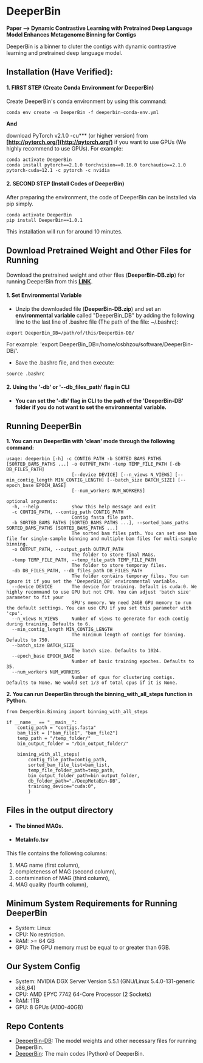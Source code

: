 # DeeperBin
**Paper --> Dynamic Contrastive Learning with Pretrained Deep Language Model Enhances Metagenome Binning for Contigs**

DeeperBin is a binner to cluter the contigs with dynamic contrastive learning and pretrained deep language model.

## Installation (Have Verified):
#### 1. FIRST STEP (Create Conda Environment for DeeperBin)
Create DeeperBin's conda environment by using this command:
```
conda env create -n DeeperBin -f deeperbin-conda-env.yml
```

**And**

download PyTorch v2.1.0 -cu*** (or higher version) from **[http://pytorch.org/](http://pytorch.org/)** if you want to use GPUs (We highly recommend to use GPUs). For example:
```
conda activate DeeperBin
conda install pytorch==2.1.0 torchvision==0.16.0 torchaudio==2.1.0 pytorch-cuda=12.1 -c pytorch -c nvidia
```

#### 2. SECOND STEP (Install Codes of DeeperBin)
After preparing the environment, the code of DeeperBin can be installed via pip simply. 
```
conda activate DeeperBin
pip install DeeperBin==1.0.1
```
This installation will run for around 10 minutes.

## Download Pretrained Weight and Other Files for Running
Download the pretrained weight and other files (**DeeperBin-DB.zip**) for running DeeperBin from this **[LINK](https://drive.google.com/file/d/1MLpt68I7MVZPKvwkjCOgDi0yPLfWRz7E/view?usp=sharing)**.


#### 1. Set Environmental Variable
- Unzip the downloaded file (**DeeperBin-DB.zip**) and set an **environmental variable** called "DeeperBin_DB" by adding the following line to the last line of .bashrc file (The path of the file: ~/.bashrc):
```
export DeeperBin_DB=/path/of/this/DeeperBin-DB/
```
For example: 'export DeeperBin_DB=/home/csbhzou/software/DeeperBin-DB/'.

- Save the .bashrc file, and then execute:
```
source .bashrc
```

#### 2. Using the '-db' or '--db_files_path' flag in CLI

- **You can set the '-db' flag in CLI to the path of the 'DeeperBin-DB' folder if you do not want to set the environmental variable.**


## Running DeeperBin


**1.  You can run DeeperBin with 'clean' mode through the following command:**

```
usage: deeperbin [-h] -c CONTIG_PATH -b SORTED_BAMS_PATHS [SORTED_BAMS_PATHS ...] -o OUTPUT_PATH -temp TEMP_FILE_PATH [-db DB_FILES_PATH]
                        [--device DEVICE] [--n_views N_VIEWS] [--min_contig_length MIN_CONTIG_LENGTH] [--batch_size BATCH_SIZE] [--epoch_base EPOCH_BASE]
                        [--num_workers NUM_WORKERS]

optional arguments:
  -h, --help            show this help message and exit
  -c CONTIG_PATH, --contig_path CONTIG_PATH
                        Contig fasta file path.
  -b SORTED_BAMS_PATHS [SORTED_BAMS_PATHS ...], --sorted_bams_paths SORTED_BAMS_PATHS [SORTED_BAMS_PATHS ...]
                        The sorted bam files path. You can set one bam file for single-sample binning and multiple bam files for multi-sample binning.
  -o OUTPUT_PATH, --output_path OUTPUT_PATH
                        The folder to store final MAGs.
  -temp TEMP_FILE_PATH, --temp_file_path TEMP_FILE_PATH
                        The folder to store temporay files.
  -db DB_FILES_PATH, --db_files_path DB_FILES_PATH
                        The folder contains temporay files. You can ignore it if you set the 'DeeperBin_DB' environmental variable.
  --device DEVICE       The device for training. Default is cuda:0. We highly recommand to use GPU but not CPU. You can adjust 'batch size' parameter to fit your
                        GPU's memory. We need 24GB GPU memory to run the default settings. You can use CPU if you set this parameter with 'cpu'.
  --n_views N_VIEWS     Number of views to generate for each contig during training. Defaults to 6.
  --min_contig_length MIN_CONTIG_LENGTH
                        The minimum length of contigs for binning. Defaults to 750.
  --batch_size BATCH_SIZE
                        The batch size. Defaults to 1024.
  --epoch_base EPOCH_BASE
                        Number of basic training epoches. Defaults to 35.
  --num_workers NUM_WORKERS
                        Number of cpus for clustering contigs. Defaults to None. We would set 1/3 of total cpus if it is None.
```


**2.  You can run DeeperBin through the **binning_with_all_steps** function in Python.**

```
from DeeperBin.Binning import binning_with_all_steps

if __name__ == "__main__":
    contig_path = "contigs.fasta"
    bam_list = ["bam_file1", "bam_file2"]
    temp_path = "/temp_folder/"
    bin_output_folder = "/bin_output_folder/"

    binning_with_all_steps(
        contig_file_path=contig_path,
        sorted_bam_file_list=bam_list,
        temp_file_folder_path=temp_path,
        bin_output_folder_path=bin_output_folder,
        db_folder_path="./DeepMetaBin-DB",
        training_device="cuda:0",
        )
```

## Files in the output directory
- #### The binned MAGs.

- #### MetaInfo.tsv
This file contains the following columns: 

1. MAG name (first column), 
2. completeness of MAG (second column), 
3. contamination of MAG (third column), 
4. MAG quality (fourth column),

## Minimum System Requirements for Running DeeperBin
- System: Linux
- CPU: No restriction.
- RAM: >= 64 GB
- GPU: The GPU memory must be equal to or greater than 6GB.

## Our System Config
- System: NVIDIA DGX Server Version 5.5.1 (GNU/Linux 5.4.0-131-generic x86_64)
- CPU: AMD EPYC 7742 64-Core Processor (2 Sockets)
- RAM: 1TB
- GPU: 8 GPUs (A100-40GB)

## Repo Contents
- [DeeperBin-DB](./DeeperBin-DB): The model weights and other necessary files for running DeeperBin.
- [DeeperBin](./DeeperBin): The main codes (Python) of DeeperBin.







